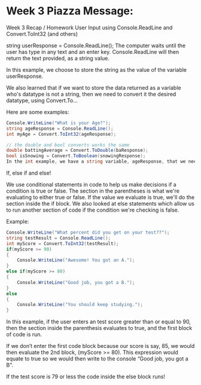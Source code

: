 # Week 3 Piazza Message:

Week 3 Recap / Homework
User Input using Console.ReadLine and Convert.ToInt32 (and others)

string userResponse = Console.ReadLine();
The computer waits until the user has type in any text and an enter key. Console.ReadLine will then return the text provided, as a string value.

In this example, we choose to store the string as the value of the variable userResponse. 

We also learned that if we want to store the data returned as a variable who's datatype is not a string, then we need to convert it the desired datatype, using Convert.To... 

Here are some examples:

```C#
Console.WriteLine("What is your Age?");	
string ageResponse = Console.ReadLine();
int myAge = Convert.ToInt32(ageResponse);

// the double and bool converts works the same			
double battingAverage = Convert.ToDouble(baResponse);
bool isSnowing = Convert.ToBoolean(snowingResponse);
In the int example, we have a string variable, ageResponse, that we need to convert to an integer. Suppose we want to do math with the value, we will need a datatype, like an int, to be able to do it. So we pass the string to Convert.ToInt32, and it returns an integer value if it can. Above we can see, the returned int is stored in a new variable, myAge. We have to use a different variable, because the datatype is not string!
```


If, else if and else!

We use conditional statements in code to help us make decisions if a condition is true or false.
The section in the parentheses is what we're evaluating to either true or false. If the value we evaluate is true, we'll do the section inside the if block. 
We also looked at else statements which allow us to run another section of code if the condition we're checking is false.

Example:

```C#
Console.WriteLine("What percent did you get on your test??"); 
string testResult = Console.ReadLine();
int myScore = Convert.ToInt32(testResult);
if(myScore >= 90)
{
 	Console.WriteLine("Awesome! You got an A.");
}
else if(myScore >= 80)
{
 	Console.WriteLine("Good job, you got a B.");
}
else
{
 	Console.WriteLine("You should keep studying.");
}
```

In this example, if the user enters an test score greater than or equal to 90, then the section inside the parenthesis evaluates to true, and the first block of code is run.

If we don’t enter the first code block because our score is say, 85, we would then evaluate the 2nd block, (myScore >= 80). This expression would equate to true so we would then write to the console “Good job, you got a B”.

If the test score is 79 or less the code inside the else block runs!
